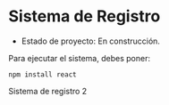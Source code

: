 <h1> Sistema de Registro </h1>

- Estado de proyecto: En construcción.

Para ejecutar el sistema, debes poner:

```npm install react```

Sistema de registro 2
